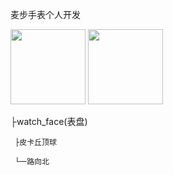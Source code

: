 麦步手表个人开发

<img src="https://congzhou09.github.io/Maibu-personal/snapshot/go_north.jpg" width="120" />
<img src="https://congzhou09.github.io/Maibu-personal/snapshot/pikachu.png" width="120" />


├watch_face(表盘)

     ├皮卡丘顶球

	 └一路向北
